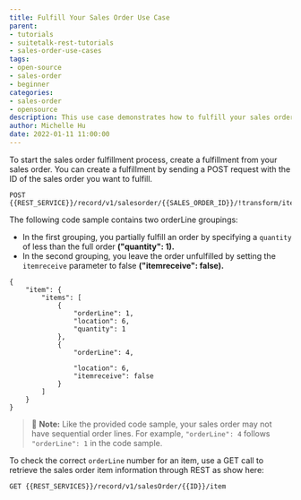 ```yaml
---
title: Fulfill Your Sales Order Use Case
parent:
- tutorials
- suitetalk-rest-tutorials
- sales-order-use-cases
tags:
- open-source
- sales-order
- beginner
categories:
- sales-order
- opensource
description: This use case demonstrates how to fulfill your sales order.
author: Michelle Hu
date: 2022-01-11 11:00:00
---
```

To start the sales order fulfillment process, create a fulfillment from your sales order. You can create a fulfillment by sending a POST request with the ID of the sales order you want to fulfill.

<!-- {% raw %} -->
```
POST {{REST_SERVICE}}/record/v1/salesorder/{{SALES_ORDER_ID}}/!transform/itemfulfillment
```
<!-- {% endraw %} -->

The following code sample contains two orderLine groupings:

- In the first grouping, you partially fulfill an order by specifying a `quantity` of less than the full order **("quantity": 1).**
- In the second grouping, you leave the order unfulfilled by setting the `itemreceive` parameter to false **("itemreceive": false).**

```
{
    "item": {
        "items": [
            {
                "orderLine": 1,
                "location": 6,
                "quantity": 1
            },
            {
                "orderLine": 4,

                "location": 6,
                "itemreceive": false
            }
        ]
    }
}
```

> 📢  **Note:** Like the provided code sample, your sales order may not have sequential order lines. For example, `"orderLine": 4` follows `"orderLine": 1` in the code sample.

To check the correct `orderLine` number for an item, use a GET call to retrieve the sales order item information through REST as show here: 

<!-- {% raw %} -->
```
GET {{REST_SERVICES}}/record/v1/salesOrder/{{ID}}/item
```
<!-- {% endraw %} -->
